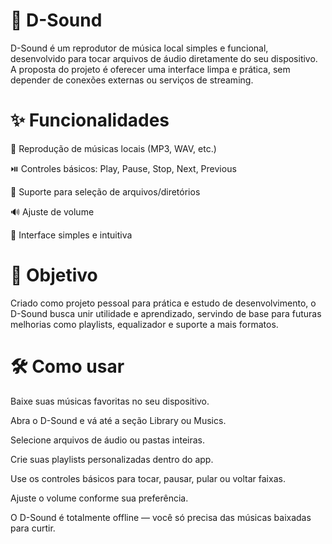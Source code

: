 # 📀 D-Sound

D-Sound é um reprodutor de música local simples e funcional, desenvolvido para tocar arquivos de áudio diretamente do seu dispositivo.
A proposta do projeto é oferecer uma interface limpa e prática, sem depender de conexões externas ou serviços de streaming.

# ✨ Funcionalidades

🎵 Reprodução de músicas locais (MP3, WAV, etc.)

⏯️ Controles básicos: Play, Pause, Stop, Next, Previous

📂 Suporte para seleção de arquivos/diretórios

🔊 Ajuste de volume

🎨 Interface simples e intuitiva

# 🚀 Objetivo

Criado como projeto pessoal para prática e estudo de desenvolvimento, o D-Sound busca unir utilidade e aprendizado, servindo de base para futuras melhorias como playlists, equalizador e suporte a mais formatos.

# 🛠️ Como usar

Baixe suas músicas favoritas no seu dispositivo.

Abra o D-Sound e vá até a seção Library ou Musics.

Selecione arquivos de áudio ou pastas inteiras.

Crie suas playlists personalizadas dentro do app.

Use os controles básicos para tocar, pausar, pular ou voltar faixas.

Ajuste o volume conforme sua preferência.

O D-Sound é totalmente offline — você só precisa das músicas baixadas para curtir.
